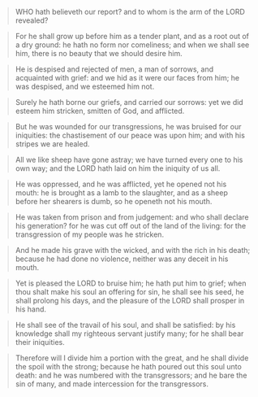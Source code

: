 > WHO hath believeth our report? and to whom is the arm of the LORD revealed?

> For he shall grow up before him as a tender plant, and as a root out of a dry ground: he hath no form nor comeliness; and when we shall see him, there is no beauty that we should desire him.

> He is despised and rejected of men, a man of sorrows, and acquainted with grief: and we hid as it were our faces from him; he was despised, and we esteemed him not.

> Surely he hath borne our griefs, and carried our sorrows: yet we did esteem him stricken, smitten of God, and afflicted.

> But he was wounded for our transgressions, he was bruised for our iniquities: the chastisement of our peace was upon him; and with his stripes we are healed.

> All we like sheep have gone astray; we have turned every one to his own way; and the LORD hath laid on him the iniquity of us all.

> He was oppressed, and he was afflicted, yet he opened not his mouth: he is brought as a lamb to the slaughter, and as a sheep before her shearers is dumb, so he openeth not his mouth.

> He was taken from prison and from judgement: and who shall declare his generation? for he was cut off out of the land of the living: for the transgression of my people was he stricken.

> And he made his grave with the wicked, and with the rich in his death; because he had done no violence, neither was any deceit in his mouth.

> Yet is pleased the LORD to bruise him; he hath put him to grief; when thou shalt make his soul an offering for sin, he shall see his seed, he shall prolong his days, and the pleasure of the LORD shall prosper in his hand.

> He shall see of the travail of his soul, and shall be satisfied: by his knowledge shall my righteous servant justify many; for he shall bear their iniquities.

> Therefore will I divide him a portion with the great, and he shall divide the spoil with the strong; because he hath poured out this soul unto death: and he was numbered with the transgressors; and he bare the sin of many, and made intercession for the transgressors.